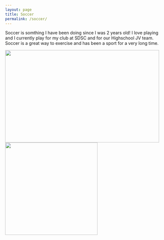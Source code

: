 ```yaml
---
layout: page
title: Soccer
permalink: /soccer/
---
```

Soccer is somthing I have been doing since I was 2 years old! I love playing and I currently play for my club at SDSC and for our Highschool JV team. Soccer is a great way to exercise and has been a sport for a very long time.

<span>
<img src="{{site.baseurl}}/images/soccerfreshman.jpeg" width = "500"  height = "300"/>
<img src="{{site.baseurl}}/images/soccer2.jpeg" width = "300" height = "300"/>
</span>